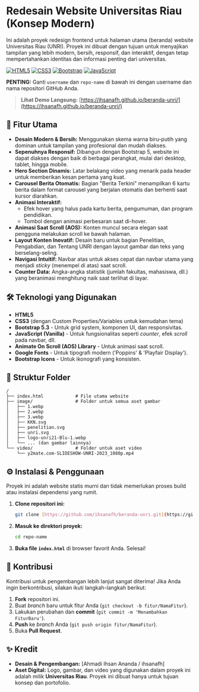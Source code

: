 # Redesain Website Universitas Riau (Konsep Modern)

Ini adalah proyek redesign frontend untuk halaman utama (beranda) website Universitas Riau (UNRI). Proyek ini dibuat dengan tujuan untuk menyajikan tampilan yang lebih modern, bersih, responsif, dan interaktif, dengan tetap mempertahankan identitas dan informasi penting dari universitas.

[![HTML5](https://img.shields.io/badge/HTML5-E34F26?style=for-the-badge&logo=html5&logoColor=white)](https://developer.mozilla.org/en-US/docs/Web/Guide/HTML/HTML5)
[![CSS3](https://img.shields.io/badge/CSS3-1572B6?style=for-the-badge&logo=css3&logoColor=white)](https://developer.mozilla.org/en-US/docs/Web/CSS)
[![Bootstrap](https://img.shields.io/badge/Bootstrap-5A29DE?style=for-the-badge&logo=bootstrap&logoColor=white)](https://getbootstrap.com/)
[![JavaScript](https://img.shields.io/badge/JavaScript-F7DF1E?style=for-the-badge&logo=javascript&logoColor=black)](https://developer.mozilla.org/en-US/docs/Web/JavaScript)

**PENTING:** Ganti `username` dan `repo-name` di bawah ini dengan username dan nama repositori GitHub Anda.
> **Lihat Demo Langsung:** [https://ihsanafh.github.io/beranda-unri/](https://ihsanafh.github.io/beranda-unri/)


## 🚀 Fitur Utama

-   **Desain Modern & Bersih:** Menggunakan skema warna biru-putih yang dominan untuk tampilan yang profesional dan mudah diakses.
-   **Sepenuhnya Responsif:** Dibangun dengan Bootstrap 5, website ini dapat diakses dengan baik di berbagai perangkat, mulai dari desktop, tablet, hingga mobile.
-   **Hero Section Dinamis:** Latar belakang video yang menarik pada header untuk memberikan kesan pertama yang kuat.
-   **Carousel Berita Otomatis:** Bagian "Berita Terkini" menampilkan 6 kartu berita dalam format carousel yang berjalan otomatis dan berhenti saat kursor diarahkan.
-   **Animasi Interaktif:**
    -   Efek hover yang halus pada kartu berita, pengumuman, dan program pendidikan.
    -   Tombol dengan animasi perbesaran saat di-hover.
-   **Animasi Saat Scroll (AOS):** Konten muncul secara elegan saat pengguna melakukan scroll ke bawah halaman.
-   **Layout Konten Inovatif:** Desain baru untuk bagian Penelitian, Pengabdian, dan Tentang UNRI dengan layout gambar dan teks yang berselang-seling.
-   **Navigasi Intuitif:** Navbar atas untuk akses cepat dan navbar utama yang menjadi *sticky* (menempel di atas) saat scroll.
-   **Counter Data:** Angka-angka statistik (jumlah fakultas, mahasiswa, dll.) yang beranimasi menghitung naik saat terlihat di layar.

## 🛠️ Teknologi yang Digunakan

-   **HTML5**
-   **CSS3** (dengan Custom Properties/Variables untuk kemudahan tema)
-   **Bootstrap 5.3** - Untuk grid system, komponen UI, dan responsivitas.
-   **JavaScript (Vanilla)** - Untuk fungsionalitas seperti *counter*, efek *scroll* pada navbar, dll.
-   **Animate On Scroll (AOS) Library** - Untuk animasi saat scroll.
-   **Google Fonts** - Untuk tipografi modern ('Poppins' & 'Playfair Display').
-   **Bootstrap Icons** - Untuk ikonografi yang konsisten.

## 📁 Struktur Folder

```
/
├── index.html            # File utama website
├── image/                # Folder untuk semua aset gambar
│   ├── 1.webp
│   ├── 2.webp
│   ├── 3.webp
│   ├── KKN.svg
│   ├── penelitian.svg
│   ├── unri.svg
│   ├── logo-unri21-Blu-1.webp
│   └── ... (dan gambar lainnya)
└── video/                # Folder untuk aset video
    └── y2mate.com-SLIDESHOW-UNRI-2023_1080p.mp4
```

## ⚙️ Instalasi & Penggunaan

Proyek ini adalah website statis murni dan tidak memerlukan proses build atau instalasi dependensi yang rumit.

1.  **Clone repositori ini:**
    ```bash
    git clone [https://github.com/ihsanafh/beranda-unri.git](https://github.com/ihsanafh/beranda-unri.git)
    ```
2.  **Masuk ke direktori proyek:**
    ```bash
    cd repo-name
    ```
3.  **Buka file `index.html`** di browser favorit Anda. Selesai!

## 🤝 Kontribusi

Kontribusi untuk pengembangan lebih lanjut sangat diterima! Jika Anda ingin berkontribusi, silakan ikuti langkah-langkah berikut:

1.  **Fork** repositori ini.
2.  Buat *branch* baru untuk fitur Anda (`git checkout -b fitur/NamaFitur`).
3.  Lakukan perubahan dan **commit** (`git commit -m 'Menambahkan FiturBaru'`).
4.  **Push** ke *branch* Anda (`git push origin fitur/NamaFitur`).
5.  Buka **Pull Request**.

## ✨ Kredit

-   **Desain & Pengembangan:** [Ahmadi Ihsan Ananda / ihsanafh]
-   **Aset Digital:** Logo, gambar, dan video yang digunakan dalam proyek ini adalah milik **Universitas Riau**. Proyek ini dibuat hanya untuk tujuan konsep dan portofolio.
